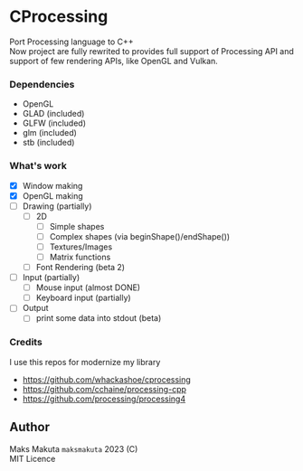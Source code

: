 # CProcessing

Port Processing language to C++  
Now project are fully rewrited to provides full support of Processing API and support of few rendering APIs, like OpenGL and Vulkan.  

### Dependencies

 - OpenGL 
 - GLAD (included)
 - GLFW (included)
 - glm  (included)
 - stb  (included)  

### What's work

 - [x] Window making
 - [x] OpenGL making
 - [ ] Drawing (partially)
   - [ ] 2D
     - [ ] Simple shapes 
     - [ ] Complex shapes (via beginShape()/endShape()) 
     - [ ] Textures/Images
     - [ ] Matrix functions 
   - [ ] Font Rendering (beta 2)
 - [ ] Input  (partially)
   - [ ] Mouse input (almost DONE)
   - [ ] Keyboard input (partially)
 - [ ] Output
   - [ ] print some data into stdout (beta)

### Credits

I use this repos for modernize my library

  - https://github.com/whackashoe/cprocessing
  - https://github.com/cchaine/processing-cpp
  - https://github.com/processing/processing4
 
## Author
  
  Maks Makuta ``` maksmakuta ```  2023 (C)     
  MIT Licence   
